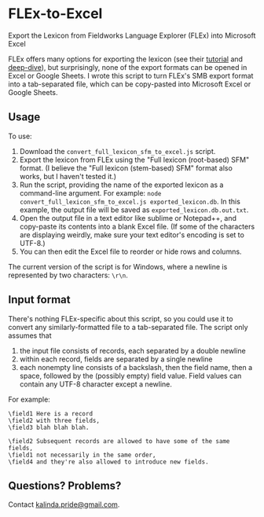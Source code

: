 # FLEx-to-Excel
 Export the Lexicon from Fieldworks Language Explorer (FLEx) into Microsoft Excel
 
FLEx offers many options for exporting the lexicon (see their [tutorial](https://software.sil.org/fieldworks/resources/tutorial/lexicon/import-export/) and [deep-dive](https://software.sil.org/fieldworks/wp-content/uploads/sites/38/2018/03/Export-options-in-Flex.pdf)), but surprisingly, none of the export formats can be opened in Excel or Google Sheets. I wrote this script to turn FLEx's SMB export format into a tab-separated file, which can be copy-pasted into Microsoft Excel or Google Sheets. 

## Usage
To use:
1. Download the `convert_full_lexicon_sfm_to_excel.js` script.
2. Export the lexicon from FLEx using the "Full lexicon (root-based) SFM" format.
(I believe the "Full lexicon (stem-based) SFM" format also works, but I haven't tested it.)
3. Run the script, providing the name of the exported lexicon as a command-line argument. For example: `node convert_full_lexicon_sfm_to_excel.js exported_lexicon.db`. In this example, the output file will be saved as `exported_lexicon.db.out.txt`.
4. Open the output file in a text editor like sublime or Notepad++, and copy-paste its contents into a blank Excel file. (If some of the characters are displaying weirdly, make sure your text editor's encoding is set to UTF-8.)
5. You can then edit the Excel file to reorder or hide rows and columns. 

The current version of the script is for Windows, where a newline is represented by two characters: `\r\n`. 


## Input format
There's nothing FLEx-specific about this script, so you could use it to convert any similarly-formatted file to a tab-separated file. The script only assumes that
1. the input file consists of records, each separated by a double newline
2. within each record, fields are separated by a single newline
3. each nonempty line consists of a backslash, then the field name, then a space, followed by the (possibly empty) field value. Field values can contain any UTF-8 character except a newline.

For example:
```
\field1 Here is a record
\field2 with three fields,
\field3 blah blah blah. 

\field2 Subsequent records are allowed to have some of the same fields,
\field1 not necessarily in the same order,
\field4 and they're also allowed to introduce new fields. 
```

## Questions? Problems?
Contact kalinda.pride@gmail.com. 